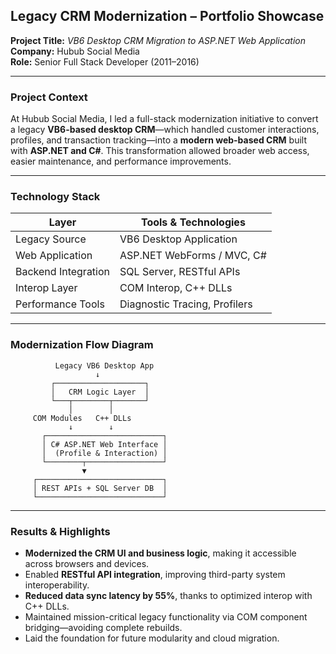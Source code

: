 ## Legacy CRM Modernization – Portfolio Showcase  
**Project Title:** *VB6 Desktop CRM Migration to ASP.NET Web Application*  
**Company:** Hubub Social Media  
**Role:** Senior Full Stack Developer (2011–2016)

---

### Project Context  
At Hubub Social Media, I led a full-stack modernization initiative to convert a legacy **VB6-based desktop CRM**—which handled customer interactions, profiles, and transaction tracking—into a **modern web-based CRM** built with **ASP.NET and C#**. This transformation allowed broader web access, easier maintenance, and performance improvements.

---

### Technology Stack  
| Layer                | Tools & Technologies        |
|----------------------|-----------------------------|
| Legacy Source        | VB6 Desktop Application     |
| Web Application      | ASP.NET WebForms / MVC, C#  |
| Backend Integration  | SQL Server, RESTful APIs    |
| Interop Layer        | COM Interop, C++ DLLs       |
| Performance Tools    | Diagnostic Tracing, Profilers|

---

### Modernization Flow Diagram

```
          Legacy VB6 Desktop App
                   ↓
         ┌────────────────────┐
         │   CRM Logic Layer  │
         └───┬────────┬───────┘
             │        │
     COM Modules   C++ DLLs
             ↓        ↓
       ┌──────────────────────────┐
       │ C# ASP.NET Web Interface │
       │  (Profile & Interaction) │
       └────────┬─────────────────┘
                ▼
     ┌────────────────────────────┐
     │ REST APIs + SQL Server DB  │
     └────────────────────────────┘
```

---

### Results & Highlights
- **Modernized the CRM UI and business logic**, making it accessible across browsers and devices.
- Enabled **RESTful API integration**, improving third-party system interoperability.
- **Reduced data sync latency by 55%**, thanks to optimized interop with C++ DLLs.
- Maintained mission-critical legacy functionality via COM component bridging—avoiding complete rebuilds.
- Laid the foundation for future modularity and cloud migration.


